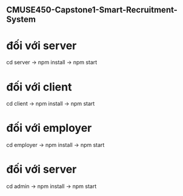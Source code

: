 ## CMUSE450-Capstone1-Smart-Recruitment-System
# đối với server
cd server -> npm install -> npm start 
# đối với client
cd client -> npm install -> npm start
# đối với employer
cd employer -> npm install -> npm start
# đối với server
cd admin -> npm install -> npm start
